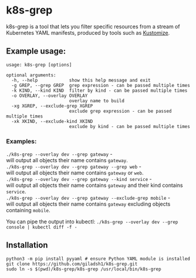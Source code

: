 # k8s-grep


k8s-grep is a tool that lets you filter specific resources from a stream of Kubernetes YAML manifests, produced by tools such as [Kustomize](https://github.com/kubernetes-sigs/kustomize).


## Example usage:
```
usage: k8s-grep [options]

optional arguments:
  -h, --help            show this help message and exit
  -g GREP, --grep GREP  grep expression - can be passed multiple times
  -k KIND, --kind KIND  filter by kind - can be passed multiple times
  -o OVERLAY, --overlay OVERLAY
                        overlay name to build
  -xg XGREP, --exclude-grep XGREP
                        exclude grep expression - can be passed multiple times
  -xk XKIND, --exclude-kind XKIND
                        exclude by kind - can be passed multiple times
```

### Examples:
`./k8s-grep --overlay dev --grep gateway` -  
will output all objects their name contains `gateway`.  
`./k8s-grep --overlay dev --grep gateway --grep web` -  
will output all objects their name contains `gateway` or `web`.  
`./k8s-grep --overlay dev --grep gateway --kind service` -    
will output all objects their name contains `gateway` and their kind contains `service`.  
`./k8s-grep --overlay dev --grep gateway --exclude-grep mobile` -    
will output all objects their name contains `gateway` excluding objects containing `mobile`.  

You can pipe the output into kubectl:
`./k8s-grep --overlay dev --grep console | kubectl diff -f -`  
  
## Installation
```
python3 -m pip install pyyaml # ensure Python YAML module is installed
git clone https://github.com/giladsh1/k8s-grep.git
sudo ln -s $(pwd)/k8s-grep/k8s-grep /usr/local/bin/k8s-grep
```

